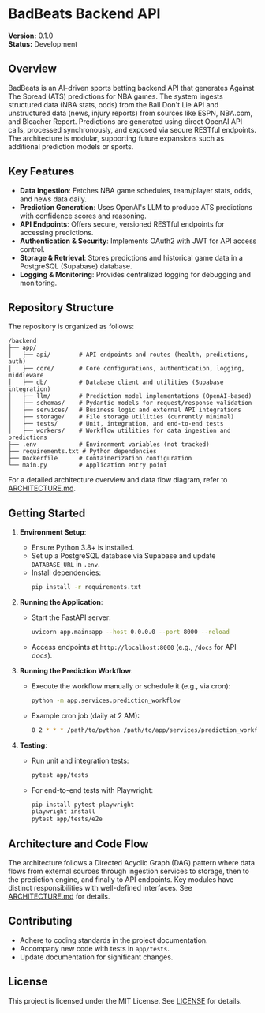 # BadBeats Backend API

**Version:** 0.1.0  
**Status:** Development

## Overview

BadBeats is an AI-driven sports betting backend API that generates Against The Spread (ATS) predictions for NBA games. The system ingests structured data (NBA stats, odds) from the Ball Don't Lie API and unstructured data (news, injury reports) from sources like ESPN, NBA.com, and Bleacher Report. Predictions are generated using direct OpenAI API calls, processed synchronously, and exposed via secure RESTful endpoints. The architecture is modular, supporting future expansions such as additional prediction models or sports.

## Key Features

- **Data Ingestion**: Fetches NBA game schedules, team/player stats, odds, and news data daily.
- **Prediction Generation**: Uses OpenAI's LLM to produce ATS predictions with confidence scores and reasoning.
- **API Endpoints**: Offers secure, versioned RESTful endpoints for accessing predictions.
- **Authentication & Security**: Implements OAuth2 with JWT for API access control.
- **Storage & Retrieval**: Stores predictions and historical game data in a PostgreSQL (Supabase) database.
- **Logging & Monitoring**: Provides centralized logging for debugging and monitoring.

## Repository Structure

The repository is organized as follows:

    /backend
    ├── app/
    │   ├── api/        # API endpoints and routes (health, predictions, auth)
    │   ├── core/       # Core configurations, authentication, logging, middleware
    │   ├── db/         # Database client and utilities (Supabase integration)
    │   ├── llm/        # Prediction model implementations (OpenAI-based)
    │   ├── schemas/    # Pydantic models for request/response validation
    │   ├── services/   # Business logic and external API integrations
    │   ├── storage/    # File storage utilities (currently minimal)
    │   ├── tests/      # Unit, integration, and end-to-end tests
    │   ├── workers/    # Workflow utilities for data ingestion and predictions
    ├── .env            # Environment variables (not tracked)
    ├── requirements.txt # Python dependencies
    ├── Dockerfile      # Containerization configuration
    └── main.py         # Application entry point

For a detailed architecture overview and data flow diagram, refer to [ARCHITECTURE.md](docs/ARCHITECTURE.md).

## Getting Started

1. **Environment Setup**:  
   - Ensure Python 3.8+ is installed.  
   - Set up a PostgreSQL database via Supabase and update `DATABASE_URL` in `.env`.  
   - Install dependencies:
     ```bash
     pip install -r requirements.txt
     ```

2. **Running the Application**:  
   - Start the FastAPI server:
     ```bash
     uvicorn app.main:app --host 0.0.0.0 --port 8000 --reload
     ```
   - Access endpoints at `http://localhost:8000` (e.g., `/docs` for API docs).

3. **Running the Prediction Workflow**:  
   - Execute the workflow manually or schedule it (e.g., via cron):
     ```bash
     python -m app.services.prediction_workflow
     ```
   - Example cron job (daily at 2 AM):
     ```bash
     0 2 * * * /path/to/python /path/to/app/services/prediction_workflow.py >> /path/to/logfile.log 2>&1
     ```

4. **Testing**:  
   - Run unit and integration tests:
     ```bash
     pytest app/tests
     ```
   - For end-to-end tests with Playwright:
     ```bash
     pip install pytest-playwright
     playwright install
     pytest app/tests/e2e
     ```

## Architecture and Code Flow

The architecture follows a Directed Acyclic Graph (DAG) pattern where data flows from external sources through ingestion services to storage, then to the prediction engine, and finally to API endpoints. Key modules have distinct responsibilities with well-defined interfaces. See [ARCHITECTURE.md](docs/ARCHITECTURE.md) for details.

## Contributing

- Adhere to coding standards in the project documentation.
- Accompany new code with tests in `app/tests`.
- Update documentation for significant changes.

## License

This project is licensed under the MIT License. See [LICENSE](LICENSE) for details.